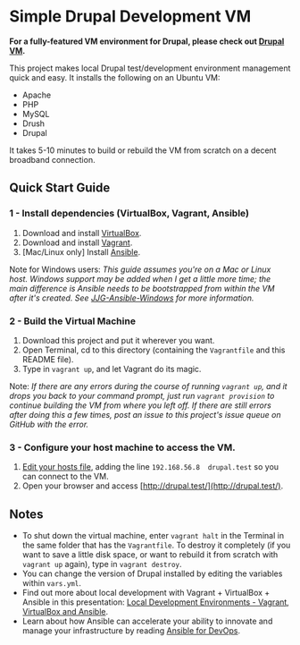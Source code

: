 # Simple Drupal Development VM

**For a fully-featured VM environment for Drupal, please check out [Drupal VM](https://www.drupalvm.com/).**

This project makes local Drupal test/development environment management quick and easy. It installs the following on an Ubuntu VM:

- Apache
- PHP
- MySQL
- Drush
- Drupal

It takes 5-10 minutes to build or rebuild the VM from scratch on a decent broadband connection.

## Quick Start Guide

### 1 - Install dependencies (VirtualBox, Vagrant, Ansible)

1. Download and install [VirtualBox](https://www.virtualbox.org/wiki/Downloads).
2. Download and install [Vagrant](http://www.vagrantup.com/downloads.html).
3. [Mac/Linux only] Install [Ansible](https://docs.ansible.com/ansible/latest/installation_guide/intro_installation.html).

Note for Windows users: _This guide assumes you're on a Mac or Linux host. Windows support may be added when I get a little more time; the main difference is Ansible needs to be bootstrapped from within the VM after it's created. See [JJG-Ansible-Windows](https://github.com/geerlingguy/JJG-Ansible-Windows) for more information._

### 2 - Build the Virtual Machine

1. Download this project and put it wherever you want.
2. Open Terminal, cd to this directory (containing the `Vagrantfile` and this README file).
3. Type in `vagrant up`, and let Vagrant do its magic.

Note: _If there are any errors during the course of running `vagrant up`, and it drops you back to your command prompt, just run `vagrant provision` to continue building the VM from where you left off. If there are still errors after doing this a few times, post an issue to this project's issue queue on GitHub with the error._

### 3 - Configure your host machine to access the VM.

1. [Edit your hosts file](http://docs.rackspace.com/support/how-to/modify-your-hosts-file/), adding the line `192.168.56.8  drupal.test` so you can connect to the VM.
2. Open your browser and access [http://drupal.test/](http://drupal.test/).

## Notes

- To shut down the virtual machine, enter `vagrant halt` in the Terminal in the same folder that has the `Vagrantfile`. To destroy it completely (if you want to save a little disk space, or want to rebuild it from scratch with `vagrant up` again), type in `vagrant destroy`.
- You can change the version of Drupal installed by editing the variables within `vars.yml`.
- Find out more about local development with Vagrant + VirtualBox + Ansible in this presentation: [Local Development Environments - Vagrant, VirtualBox and Ansible](http://www.slideshare.net/geerlingguy/local-development-on-virtual-machines-vagrant-virtualbox-and-ansible).
- Learn about how Ansible can accelerate your ability to innovate and manage your infrastructure by reading [Ansible for DevOps](https://www.ansiblefordevops.com/).
